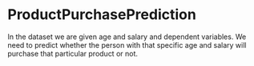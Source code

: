 # ProductPurchasePrediction
In the dataset we are given age and salary and dependent variables. We need to predict whether the person with that specific age and salary will purchase that particular product or not.
